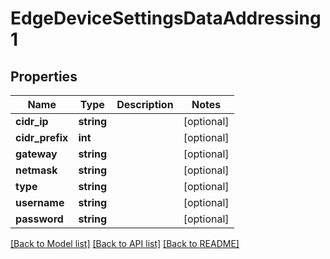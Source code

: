# EdgeDeviceSettingsDataAddressing1

## Properties
Name | Type | Description | Notes
------------ | ------------- | ------------- | -------------
**cidr_ip** | **string** |  | [optional] 
**cidr_prefix** | **int** |  | [optional] 
**gateway** | **string** |  | [optional] 
**netmask** | **string** |  | [optional] 
**type** | **string** |  | [optional] 
**username** | **string** |  | [optional] 
**password** | **string** |  | [optional] 

[[Back to Model list]](../README.md#documentation-for-models) [[Back to API list]](../README.md#documentation-for-api-endpoints) [[Back to README]](../README.md)


